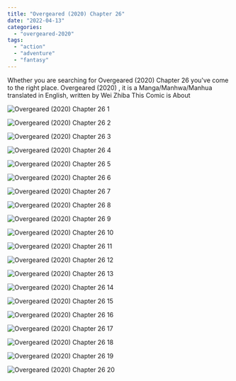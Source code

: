 ```yaml
---
title: "Overgeared (2020) Chapter 26"
date: "2022-04-13"
categories: 
  - "overgeared-2020"
tags: 
  - "action"
  - "adventure"
  - "fantasy"
---
```


Whether you are searching for Overgeared (2020) Chapter 26 you've come to the right place. Overgeared (2020) , it is a Manga/Manhwa/Manhua translated in English, written by Wei Zhiba This Comic is About

![Overgeared (2020) Chapter 26 1](https://i2.wp.com/readmangaon.com/Overgeared%20(2020)/26/1.jpg)

![Overgeared (2020) Chapter 26 2](https://i2.wp.com/readmangaon.com/Overgeared%20(2020)/26/2.jpg)

![Overgeared (2020) Chapter 26 3](https://i1.wp.com/readmangaon.com/Overgeared%20(2020)/26/3.jpg)

![Overgeared (2020) Chapter 26 4](https://i2.wp.com/readmangaon.com/Overgeared%20(2020)/26/4.jpg)

![Overgeared (2020) Chapter 26 5](https://i1.wp.com/readmangaon.com/Overgeared%20(2020)/26/5.jpg)

![Overgeared (2020) Chapter 26 6](https://i0.wp.com/readmangaon.com/Overgeared%20(2020)/26/6.jpg)

![Overgeared (2020) Chapter 26 7](https://i2.wp.com/readmangaon.com/Overgeared%20(2020)/26/7.jpg)

![Overgeared (2020) Chapter 26 8](https://i2.wp.com/readmangaon.com/Overgeared%20(2020)/26/8.jpg)

![Overgeared (2020) Chapter 26 9](https://i0.wp.com/readmangaon.com/Overgeared%20(2020)/26/9.jpg)

![Overgeared (2020) Chapter 26 10](https://i1.wp.com/readmangaon.com/Overgeared%20(2020)/26/10.jpg)

![Overgeared (2020) Chapter 26 11](https://i1.wp.com/readmangaon.com/Overgeared%20(2020)/26/11.jpg)

![Overgeared (2020) Chapter 26 12](https://i1.wp.com/readmangaon.com/Overgeared%20(2020)/26/12.jpg)

![Overgeared (2020) Chapter 26 13](https://i1.wp.com/readmangaon.com/Overgeared%20(2020)/26/13.jpg)

![Overgeared (2020) Chapter 26 14](https://i1.wp.com/readmangaon.com/Overgeared%20(2020)/26/14.jpg)

![Overgeared (2020) Chapter 26 15](https://i0.wp.com/readmangaon.com/Overgeared%20(2020)/26/15.jpg)

![Overgeared (2020) Chapter 26 16](https://i0.wp.com/readmangaon.com/Overgeared%20(2020)/26/16.jpg)

![Overgeared (2020) Chapter 26 17](https://i1.wp.com/readmangaon.com/Overgeared%20(2020)/26/17.jpg)

![Overgeared (2020) Chapter 26 18](https://i1.wp.com/readmangaon.com/Overgeared%20(2020)/26/18.jpg)

![Overgeared (2020) Chapter 26 19](https://i2.wp.com/readmangaon.com/Overgeared%20(2020)/26/19.jpg)

![Overgeared (2020) Chapter 26 20](https://i1.wp.com/readmangaon.com/Overgeared%20(2020)/26/20.jpg)
